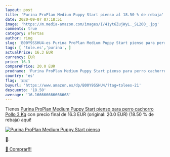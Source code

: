 ```yaml
---
layout: post
title: 'Purina ProPlan Medium Puppy Start pienso al 18.50 % de rebaja'
date: 2020-09-07 07:18:51
image: 'https://m.media-amazon.com/images/I/41yt6ZujWyL._SL200_.jpg'
comments: true
category: ofertas
author: ring
slug: 'B00Y9SSHU4-es Purina ProPlan Medium Puppy Start pienso para perro...'
tags: [ 'tole.es','purina', ]
actualPrice: 16.3 EUR
currency: EUR
price: 16.3
comparePrice: 20.0 EUR
prodname: 'Purina ProPlan Medium Puppy Start pienso para perro cachorro Pollo 3 Kg'
country: 'es'
flag: '🇪🇸'
buyurl: 'https://www.amazon.es/dp/B00Y9SSHU4/?tag=tolees-21'
descuento: '18.50'
average: '16.166666666666668'
---
```


Tienes [Purina ProPlan Medium Puppy Start pienso para perro cachorro Pollo 3 Kg](https://www.amazon.es/dp/B00Y9SSHU4/?tag=tolees-21) con precio final de  16.3 EUR (original: 20.0 EUR) (18.50 %  de rebaja) aqui!

[![Purina ProPlan Medium Puppy Start pienso](https://m.media-amazon.com/images/I/41yt6ZujWyL._SL200_.jpg)](https://www.amazon.es/dp/B00Y9SSHU4/?tag=tolees-21)

🔎:


[🛒 Comprar!!!](https://www.amazon.es/dp/B00Y9SSHU4/?tag=tolees-21)
